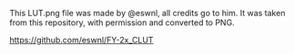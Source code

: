 This LUT.png file was made by @eswnl, all credits go to him.
It was taken from this repository, with permission and converted to PNG.

https://github.com/eswnl/FY-2x_CLUT